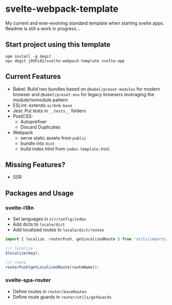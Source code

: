 # svelte-webpack-template
My current and ever-evolving standard template when starting svelte apps. Readme is still a work in progress...

## Start project using this template

```
npm install -g degit
npx degit j0Shi82/svelte-webpack-template svelte-app 
```

## Current Features

- Babel: Build two bundles based on `@babel/preset-modules` for modern browser and `@babel/preset-env` for legacy browsers leveraging the module/nomodule pattern
- ESLint: extends `airbnb-base`
- Jest: Put tests in `__tests__` folders
- PostCSS:
  - Autoprefixer
  - Discard Duplicates
- Webpack
  - serve static assets from `public`
  - bundle into `dist`
  - build index.html from `index.template.html`

## Missing Features?

- SSR

## Packages and Usage

### svelte-i18n

- Set languages in `src/config/index`
- Add dicts to `locale/dict`
- Add localized routes to `locale/dict/routes`

```js
import { localize, routerPush, getLocalizedRoute } from 'utils/imports/core';

/// localize
$localize(key);

/// route
routerPush(getLocalizedRoute(routeName));
```

### svelte-spa-router

- Define routes in `router/baseRoutes`
- Define route guards in `router/utils/getGuards`